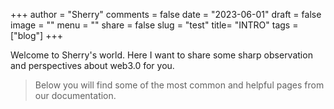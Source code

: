 +++
author = "Sherry"
comments = false
date = "2023-06-01"
draft = false
image = ""
menu = ""
share = false
slug = "test"
title= "INTRO"
tags = ["blog"]
+++

Welcome to Sherry's world. Here I want to share some sharp observation and perspectives about web3.0 for you.

> Below you will find some of the most common and helpful pages from our documentation.

